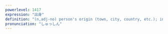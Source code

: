 ```yaml
---
powerlevel: 1417
expression: "出身"
definition: "(n,adj-no) person's origin (town, city, country, etc.); institution from which one graduated; director in charge of employee relations; (P)"
pronunciation: "しゅっしん"
---
```

